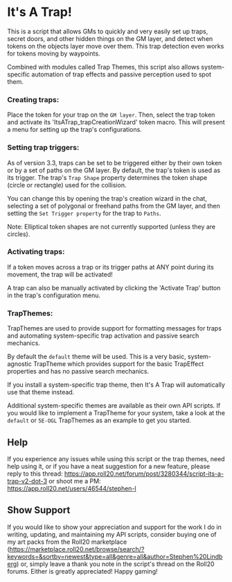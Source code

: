 # It's A Trap!

This is a script that allows GMs to quickly and very easily set up traps,
secret doors, and other hidden things on the GM layer, and detect when tokens
on the objects layer move over them. This trap detection even works for tokens
moving by waypoints.

Combined with modules called Trap Themes, this script also allows system-specific
automation of trap effects and passive perception used to spot them.

### Creating traps:

Place the token for your trap on the ```GM layer```.
Then, select the trap token and activate its 'ItsATrap_trapCreationWizard' token macro.
This will present a menu for setting up the trap's configurations.

### Setting trap triggers:

As of version 3.3, traps can be set to be triggered either by their own token or
by a set of paths on the GM layer. By default, the trap's token is used as
its trigger. The trap's ```Trap Shape``` property determines the token shape
(circle or rectangle) used for the collision.

You can change this by opening the trap's creation wizard in the chat,
selecting a set of polygonal or freehand paths from the GM layer, and then setting
the ```Set Trigger property``` for the trap to ```Paths```.

Note: Elliptical token shapes are not currently supported (unless they are circles).

### Activating traps:

If a token moves across a trap or its trigger paths at ANY point during its
movement, the trap will be activated!

A trap can also be manually activated by clicking the 'Activate Trap' button
in the trap's configuration menu.

### TrapThemes:

TrapThemes are used to provide support for formatting messages for traps and
automating system-specific trap activation and passive search mechanics.

By default the ```default``` theme will be used. This is a very basic,
system-agnostic TrapTheme which provides support for the basic TrapEffect properties
and has no passive search mechanics.

If you install a system-specific trap theme, then It's A Trap will automatically use
that theme instead.

Additional system-specific themes are available as their own API scripts.
If you would like to implement a TrapTheme for your system, take a look at
the ```default``` or ```5E-OGL``` TrapThemes as an example to get you started.

## Help

If you experience any issues while using this script or the trap themes,
need help using it, or if you have a neat suggestion for a new feature, please reply to this thread:
https://app.roll20.net/forum/post/3280344/script-its-a-trap-v2-dot-3
or shoot me a PM:
https://app.roll20.net/users/46544/stephen-l

## Show Support

If you would like to show your appreciation and support for the work I do in writing,
updating, and maintaining my API scripts, consider buying one of my art packs from the Roll20 marketplace (https://marketplace.roll20.net/browse/search/?keywords=&sortby=newest&type=all&genre=all&author=Stephen%20Lindberg)
or, simply leave a thank you note in the script's thread on the Roll20 forums.
Either is greatly appreciated! Happy gaming!
